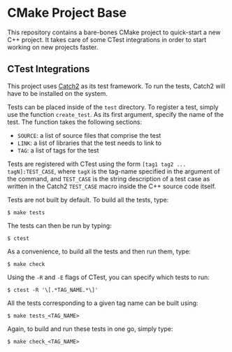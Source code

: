 CMake Project Base
================================================================================

This repository contains a bare-bones CMake project to quick-start a new C++
project. It takes care of some CTest integrations in order to start working on
new projects faster.

CTest Integrations
--------------------------------------------------------------------------------

This project uses [Catch2](https://github.com/catchorg/Catch2) as its test
framework. To run the tests, Catch2 will have to be installed on the system.

Tests can be placed inside of the `test` directory. To register a test, simply
use the function `create_test`. As its first argument, specify the name of the
test. The function takes the following sections:

* `SOURCE`: a list of source files that comprise the test
* `LINK`: a list of libraries that the test needs to link to
* `TAG`: a list of tags for the test

Tests are registered with CTest using the form `[tag1 tag2 ... tagN]:TEST_CASE`,
where `tagX` is the tag-name specified in the argument of the command, and
`TEST_CASE` is the string description of a test case as written in the
Catch2 `TEST_CASE` macro inside the C++ source code itself.

Tests are not built by default. To build all the tests, type:

	$ make tests

The tests can then be run by typing:

	$ ctest

As a convenience, to build all the tests and then run them, type:

	$ make check

Using the `-R` and `-E` flags of CTest, you can specify which tests to run:

	$ ctest -R '\[.*TAG_NAME.*\]'

All the tests corresponding to a given tag name can be built using:

	$ make tests_<TAG_NAME>

Again, to build and run these tests in one go, simply type:

	$ make check_<TAG_NAME>
